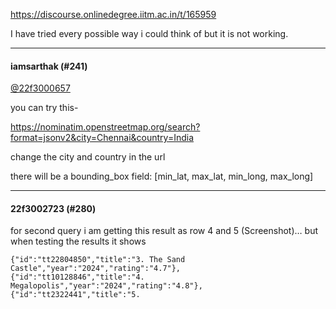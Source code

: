 https://discourse.onlinedegree.iitm.ac.in/t/165959

I have tried every possible way i could think of but it is not working.</p><hr>

<h4>iamsarthak (#241)</h4>
<p><a class="mention" href="/u/22f3000657">@22f3000657</a></p>
<p>you can try this-</p>
<p><a class="onebox" href="https://nominatim.openstreetmap.org/search?format=jsonv2&amp;city=Chennai&amp;country=India" rel="noopener nofollow ugc" target="_blank">https://nominatim.openstreetmap.org/search?format=jsonv2&amp;city=Chennai&amp;country=India</a></p>
<p>change the city and country in the url</p>
<p>there will be a bounding_box field: [min_lat, max_lat, min_long, max_long]</p><hr>

<h4>22f3002723 (#280)</h4>
<p>for second query i am getting this result as row 4 and 5 (Screenshot)… but when testing the results it shows</p>
<pre><code class="lang-auto">{"id":"tt22804850","title":"3. The Sand Castle","year":"2024","rating":"4.7"},
{"id":"tt10128846","title":"4. Megalopolis","year":"2024","rating":"4.8"},
{"id":"tt2322441","title":"5.